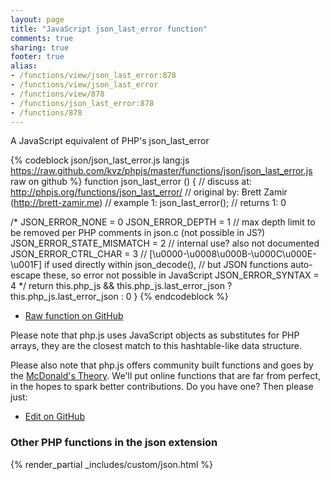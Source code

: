 ```yaml
---
layout: page
title: "JavaScript json_last_error function"
comments: true
sharing: true
footer: true
alias:
- /functions/view/json_last_error:878
- /functions/view/json_last_error
- /functions/view/878
- /functions/json_last_error:878
- /functions/878
---
```

<!-- Generated by Rakefile:build -->
A JavaScript equivalent of PHP's json_last_error

{% codeblock json/json_last_error.js lang:js https://raw.github.com/kvz/phpjs/master/functions/json/json_last_error.js raw on github %}
function json_last_error () {
  //  discuss at: http://phpjs.org/functions/json_last_error/
  // original by: Brett Zamir (http://brett-zamir.me)
  //   example 1: json_last_error();
  //   returns 1: 0

  /*
      JSON_ERROR_NONE = 0
      JSON_ERROR_DEPTH = 1 // max depth limit to be removed per PHP comments in json.c (not possible in JS?)
      JSON_ERROR_STATE_MISMATCH = 2 // internal use? also not documented
      JSON_ERROR_CTRL_CHAR = 3 // [\u0000-\u0008\u000B-\u000C\u000E-\u001F] if used directly within json_decode(),
                                      // but JSON functions auto-escape these, so error not possible in JavaScript
      JSON_ERROR_SYNTAX = 4
      */
  return this.php_js && this.php_js.last_error_json ? this.php_js.last_error_json : 0
}
{% endcodeblock %}

 - [Raw function on GitHub](https://github.com/kvz/phpjs/blob/master/functions/json/json_last_error.js)

Please note that php.js uses JavaScript objects as substitutes for PHP arrays, they are 
the closest match to this hashtable-like data structure. 

Please also note that php.js offers community built functions and goes by the 
[McDonald's Theory](https://medium.com/what-i-learned-building/9216e1c9da7d). We'll put online 
functions that are far from perfect, in the hopes to spark better contributions. 
Do you have one? Then please just: 

 - [Edit on GitHub](https://github.com/kvz/phpjs/edit/master/functions/json/json_last_error.js)


### Other PHP functions in the json extension
{% render_partial _includes/custom/json.html %}

